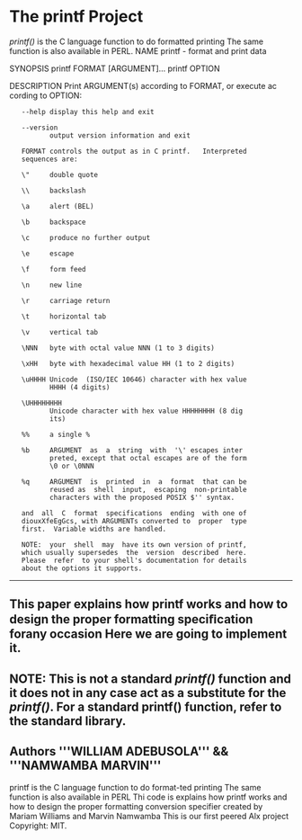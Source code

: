 # The printf Project #

*printf()* is the C language function to do formatted printing
The same function is also available in PERL.
NAME
       printf - format and print data

SYNOPSIS
       printf FORMAT [ARGUMENT]...
       printf OPTION

DESCRIPTION
       Print  ARGUMENT(s)  according  to FORMAT, or execute ac
       cording to OPTION:

       --help display this help and exit

       --version
              output version information and exit

       FORMAT controls the output as in C printf.   Interpreted
       sequences are:

       \"     double quote

       \\     backslash

       \a     alert (BEL)

       \b     backspace

       \c     produce no further output

       \e     escape

       \f     form feed

       \n     new line

       \r     carriage return

       \t     horizontal tab

       \v     vertical tab

       \NNN   byte with octal value NNN (1 to 3 digits)

       \xHH   byte with hexadecimal value HH (1 to 2 digits)

       \uHHHH Unicode  (ISO/IEC 10646) character with hex value
              HHHH (4 digits)

       \UHHHHHHHH
              Unicode character with hex value HHHHHHHH (8 dig
              its)

       %%     a single %

       %b     ARGUMENT  as  a  string  with  '\' escapes inter
              preted, except that octal escapes are of the form
              \0 or \0NNN

       %q     ARGUMENT  is  printed  in  a  format  that can be
              reused as  shell  input,  escaping  non-printable
              characters with the proposed POSIX $'' syntax.

       and  all  C  format  specifications  ending  with one of
       diouxXfeEgGcs, with ARGUMENTs converted to  proper  type
       first.  Variable widths are handled.

       NOTE:  your  shell  may  have its own version of printf,
       which usually supersedes  the  version  described  here.
       Please  refer  to your shell's documentation for details
       about the options it supports.
----
This paper explains how printf works and how to design 
the proper formatting speciﬁcation forany occasion
Here we are going to implement it.
----
**NOTE**: This is not a standard *printf()* function and it does not in any case act as a substitute for the *printf()*.
For a standard printf() function, refer to the standard library.
----
Authors      '''WILLIAM ADEBUSOLA''' && '''NAMWAMBA MARVIN'''
---
printf is the C language function to do format-ted printing
The same function is also available in PERL
Thi code is explains how printf works and how to design 
the proper formatting conversion specifier
created by Mariam Williams and Marvin Namwamba
This is our first peered Alx project 
Copyright: MIT.
